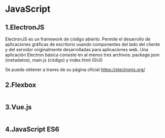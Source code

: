 # JavaScript
## 1.ElectronJS

ElectronJS es un framework de código abierto. Permite el desarrollo de aplicaciones gráficas de escritorio usando componentes del lado del cliente y del servidor originalmente desarrolladas para aplicaciones web. Una aplicación Electron básica consiste en al menos tres archivos: package.json (metadatos), main.js (código) y index.html (GUI)

Se puede obtener a traves de su página oficial https://electronjs.org/


## 2.Flexbox
```html

```

## 3.Vue.js
```html

```
## 4.JavaScript ES6
```html

```
